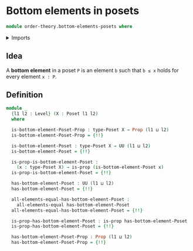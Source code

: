 # Bottom elements in posets

```agda
module order-theory.bottom-elements-posets where
```

<details><summary>Imports</summary>

```agda
open import foundation.dependent-pair-types
open import foundation.propositions
open import foundation.subtypes
open import foundation.universe-levels

open import order-theory.bottom-elements-preorders
open import order-theory.posets
```

</details>

## Idea

A **bottom element** in a poset `P` is an element `b` such that `b ≤ x` holds
for every element `x : P`.

## Definition

```agda
module _
  {l1 l2 : Level} (X : Poset l1 l2)
  where

  is-bottom-element-Poset-Prop : type-Poset X → Prop (l1 ⊔ l2)
  is-bottom-element-Poset-Prop = {!!}

  is-bottom-element-Poset : type-Poset X → UU (l1 ⊔ l2)
  is-bottom-element-Poset = {!!}

  is-prop-is-bottom-element-Poset :
    (x : type-Poset X) → is-prop (is-bottom-element-Poset x)
  is-prop-is-bottom-element-Poset = {!!}

  has-bottom-element-Poset : UU (l1 ⊔ l2)
  has-bottom-element-Poset = {!!}

  all-elements-equal-has-bottom-element-Poset :
    all-elements-equal has-bottom-element-Poset
  all-elements-equal-has-bottom-element-Poset = {!!}

  is-prop-has-bottom-element-Poset : is-prop has-bottom-element-Poset
  is-prop-has-bottom-element-Poset = {!!}

  has-bottom-element-Poset-Prop : Prop (l1 ⊔ l2)
  has-bottom-element-Poset-Prop = {!!}
```
